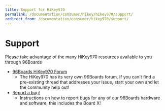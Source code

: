 ```yaml
---
title: Support for HiKey970
permalink: /documentation/consumer/hikey/hikey970/support/
redirect_from: /documentation/consumer/hikey970/support/
---
```


# Support

Please take advantage of the many HiKey970 resources available to you through 96Boards

- [96Boards HiKey970 Forum](https://discuss.96boards.org/c/products/hikey970)
   - The HiKey970 has its very own 96Boards forum. If you can't find a pre-existing thread that addresses your issue, start your own and let the community help out!
- [Report a bug!](/documentation/Extras/Report_a_bug/)
   - Instructions on how to report bugs for any of our 96Boards hardware and software, this includes the Board X!
